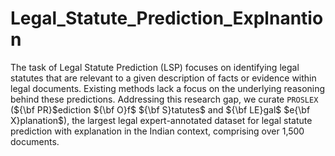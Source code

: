# Legal_Statute_Prediction_Explnantion
The task of Legal Statute Prediction (LSP) focuses on identifying legal statutes that are relevant to a given description of facts or evidence within legal documents. Existing methods lack a focus on the underlying reasoning behind these predictions.  Addressing this research gap, we curate $\texttt{PROSLEX}$ (${\bf PR}$ediction ${\bf O}f$ ${\bf S}tatutes$ and ${\bf LE}gal$ $e{\bf X}planation$), the largest legal expert-annotated dataset for legal statute prediction with explanation in the Indian context, comprising over 1,500 documents.
